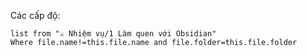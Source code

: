 Các cấp độ:
```dataview
list from "⚔️ Nhiệm vụ/1 Làm quen với Obsidian" 
Where file.name!=this.file.name and file.folder=this.file.folder
```
